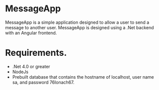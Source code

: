 ﻿# MessageApp
MessageApp is a simple application designed to allow a user to send a message to another user. MessageApp is designed using a .Net backend with an Angular frontend.

# Requirements.
- .Net 4.0 or greater
- NodeJs
- Prebuilt database that contains the hostname of localhost, user name sa, and password 76Ionach67.